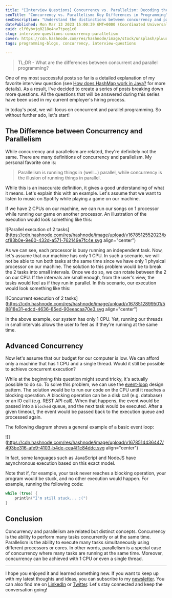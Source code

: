 ```yaml
---
title: "[Interview Questions] Concurrency vs. Parallelism: Decoding the Simultaneous Illusion"
seoTitle: "Concurrency vs. Parallelism: Key Differences in Programming"
seoDescription: "Understand the distinctions between concurrency and parallelism, their relation, and how they impact programming. Learn more in this informative post."
datePublished: Mon Mar 13 2023 15:00:39 GMT+0000 (Coordinated Universal Time)
cuid: clf6ybvjg0218e4nv7tpeg1c0
slug: interview-questions-concurrency-parallelism
cover: https://cdn.hashnode.com/res/hashnode/image/stock/unsplash/plwud_FPvwU/upload/2df40269d7d8c739c429926c49301241.jpeg
tags: programming-blogs, concurrency, interview-questions

---
```



> TL;DR - What are the differences between concurrent and parallel programming?

One of my most successful posts so far is a detailed explanation of my favorite interview question (see [How does HashMap work in Java?](https://yonatankarp.com/how-does-hashmap-work-in-java) for more details). As a result, I've decided to create a series of posts breaking down more questions. All the questions that will be answered during this series have been used in my current employer's hiring process.

In today's post, we will focus on concurrent and parallel programming. So without further ado, let's start!

## The Difference between Concurrency and Parallelism

While concurrency and parallelism are related, they're definitely not the same. There are many definitions of concurrency and parallelism. My personal favorite one is:

> Parallelism is running things in (well...) parallel, while concurrency is the illusion of running things in parallel.

While this is an inaccurate definition, it gives a good understanding of what it means. Let's explain this with an example. Let's assume that we want to listen to music on Spotify while playing a game on our machine.

If we have 2 CPUs on our machine, we can run our songs on 1 processor while running our game on another processor. An illustration of the execution would look something like this:

![Parallel execution of 2 tasks](https://cdn.hashnode.com/res/hashnode/image/upload/v1678512552023/bcf83b0e-9e60-432d-a571-762149e7fc4e.svg align="center")

As we can see, each processor is busy running an independent task. Now, let's assume that our machine has only 1 CPU. In such a scenario, we will not be able to run both tasks at the same time since we have only 1 physical processor on our machine. The solution to this problem would be to break the 2 tasks into small intervals. Once we do so, we can rotate between the 2 on our CPU. If the intervals are small enough, from the user's view, the tasks would feel as if they run in parallel. In this scenario, our execution would look something like this:

![Concurrent execution of 2 tasks](https://cdn.hashnode.com/res/hashnode/image/upload/v1678512899501/58818e31-edcd-4636-85ed-90eeacaa70e3.svg align="center")

In the above example, our system has only 1 CPU. Yet, running our threads in small intervals allows the user to feel as if they're running at the same time.

## Advanced Concurrency

Now let's assume that our budget for our computer is low. We can afford only a machine that has 1 CPU and a single thread. Would it still be possible to achieve concurrent execution?

While at the beginning this question might sound tricky, it's actually possible to do so. To solve this problem, we can use the [event-loop](https://en.wikipedia.org/wiki/Event_loop) design pattern. The solution would be to run our code on the CPU until it reaches a blocking operation. A blocking operation can be a disk call (e.g. database) or an IO call (e.g. REST API call). When that happens, the event would be passed into a `blocked` queue, and the next task would be executed. After a given timeout, the event would be passed back to the execution queue and processed again.

The following diagram shows a general example of a basic event loop:

![](https://cdn.hashnode.com/res/hashnode/image/upload/v1678514436447/493be316-afe9-4103-b4de-cea4f1c84ddc.svg align="center")

In fact, some languages such as JavaScript and NodeJS have asynchronous execution based on this exact model.

Note that if, for example, your task never reaches a blocking operation, your program would be stuck, and no other execution would happen. For example, running the following code:

```kotlin
while (true) {
    println("I'm still stuck... :(")
}
```

## Conclusion

Concurrency and parallelism are related but distinct concepts. Concurrency is the ability to perform many tasks concurrently or at the same time. Parallelism is the ability to execute many tasks simultaneously using different processors or cores. In other words, parallelism is a special case of concurrency where many tasks are running at the same time. Moreover, concurrency can be achieved with 1 CPU or even a single thread.

---

I hope you enjoyed it and learned something new. If you want to keep up with my latest thoughts and ideas, you can subscribe to my [newsletter](https://yonatankarp.com/newsletter). You can also find me on [LinkedIn](https://www.linkedin.com/in/yonatankarp/) or [Twitter](https://twitter.com/yonatan_karp). Let's stay connected and keep the conversation going!

